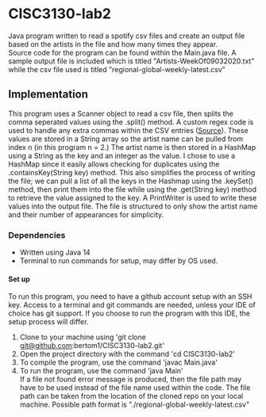 # CISC3130-lab2
Java program written to read a spotify csv files and create an output file based on the artists in the file
and how many times they appear.  
Source code for the program can be found within the Main.java file. A sample output file is included which is titled "Artists-WeekOf09032020.txt" 
while the csv file used is titled "regional-global-weekly-latest.csv"  
## Implementation
This program uses a Scanner object to read a csv file, then splits the comma seperated values using
the .split() method. A custom regex code is used to handle any extra commas within the CSV entries ([Source](https://stackoverflow.com/a/15739087)). These values are stored in a String array so the artist name can be pulled from index
n (in this program n = 2.) The artist name is then stored in a HashMap using a String as the key and an 
integer as the value. I chose to use a HashMap since it easily allows checking for duplicates using the
.containsKey(String key) method. This also simplifies the process of writing the file; we can pull a list of all the
keys in the Hashmap using the .keySet() method, then print them into the file while using the .get(String key) method to retrieve the 
value assigned to the key. A PrintWriter is used to write these values into the output file. The file is structured to only show the artist name and their number of appearances for simplicity.

### Dependencies
* Written using Java 14
* Terminal to run commands for setup, may differ by OS used.
#### Set up
To run this program, you need to have a github account setup with an SSH key. Access to a terminal and git commands
are needed, unless your IDE of choice has git support. If you choose to run the program with this IDE,
the setup process will differ.  
1. Clone to your machine using 'git clone git@github.com:bertom1/CISC3130-lab2.git' 
2. Open the project directory with the command 'cd CISC3130-lab2'
3. To compile the program, use the command 'javac Main.java'
4. To run the program, use the command 'java Main'  
If a file not found error message is produced, then the file path may have to be used instead of the file name
used within the code. The file path can be taken from the location of the cloned repo on your local machine.
Possible path format is "./regional-global-weekly-latest.csv"
